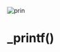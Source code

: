 ![prin](https://github.com/ehoneahobed/alx-low_level_programming/assets/121310192/886374db-445c-4236-97fd-41d87432d349)  
# _printf()  
